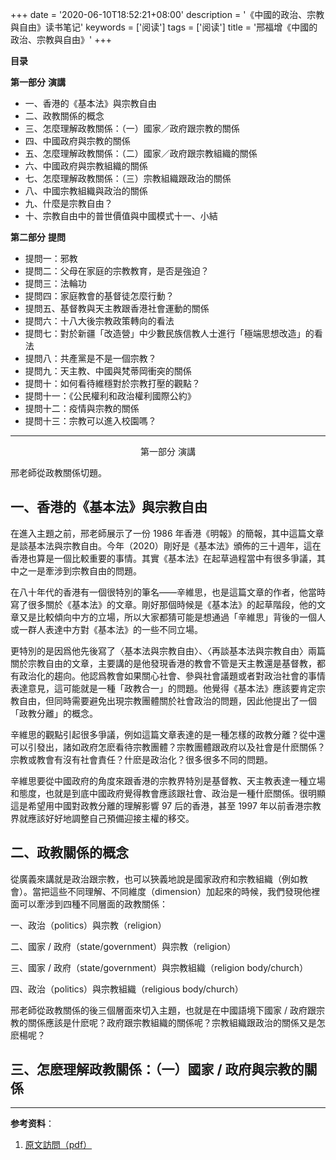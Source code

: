 +++
date = '2020-06-10T18:52:21+08:00'
description = '《中國的政治、宗教與自由》读书笔记'
keywords = ['阅读']
tags = ['阅读']
title = '邢福增《中國的政治、宗教與自由》'
+++

**目录**

**第一部分** **演講**

- 一、香港的《基本法》與宗教自由
- 二、政教關係的概念
- 三、怎麼理解政教關係：（一）國家／政府跟宗教的關係
- 四、中國政府與宗教的關係
- 五、怎麼理解政教關係：（二）國家／政府跟宗教組織的關係
- 六、中國政府與宗教組織的關係
- 七、怎麼理解政教關係：（三）宗教組織跟政治的關係
- 八、中國宗教組織與政治的關係
- 九、什麼是宗教自由？
- 十、宗教自由中的普世價值與中國模式十一、小結

**第二部分** **提問**

- 提問一：邪教
- 提問二：父母在家庭的宗教教育，是否是強迫？
- 提問三：法輪功
- 提問四：家庭教會的基督徒怎麼行動？
- 提問五、基督教與天主教跟香港社會運動的關係
- 提問六：十八大後宗教政策轉向的看法
- 提問七：對於新疆「改造營」中少數民族信教人士進行「極端思想改造」的看法
- 提問八：共產黨是不是一個宗教？
- 提問九：天主教、中國與梵蒂岡衝突的關係
- 提問十：如何看待維穩對於宗教打壓的觀點？
- 提問十一：《公民權利和政治權利國際公約》
- 提問十二：疫情與宗教的關係
- 提問十三：宗教可以進入校園嗎？

---

<center>第一部分 演講</center>

邢老師從政教關係切題。

## 一、香港的《基本法》與宗教自由

在進入主題之前，邢老師展示了一份 1986 年香港《明報》的簡報，其中這篇文章是談基本法與宗教自由。今年（2020）剛好是《基本法》頒佈的三十週年，這在香港也算是一個比較重要的事情。其實《基本法》在起草過程當中有很多爭議，其中之一是牽涉到宗教自由的問題。

在八十年代的香港有一個很特別的筆名——辛維思，也是這篇文章的作者，他當時寫了很多關於《基本法》的文章。剛好那個時候是《基本法》的起草階段，他的文章又是比較傾向中方的立場，所以大家都猜可能是想通過「辛維思」背後的一個人或一群人表達中方對《基本法》的一些不同立場。

更特別的是因爲他先後寫了〈基本法與宗教自由〉、〈再談基本法與宗教自由〉兩篇關於宗教自由的文章，主要講的是他發現香港的教會不管是天主教還是基督教，都有政治化的趨向。他認爲教會如果關心社會、參與社會議題或者對政治社會的事情表達意見，這可能就是一種「政教合一」的問題。他覺得《基本法》應該要肯定宗教自由，但同時需要避免出現宗教團體關於社會政治的問題，因此他提出了一個「政教分離」的概念。

辛維思的觀點引起很多爭議，例如這篇文章表達的是一種怎樣的政教分離？從中還可以引發出，諸如政府怎麽看待宗教團體？宗教團體跟政府以及社會是什麽關係？宗教或教會有沒有社會責任？什麽是政治化？很多很多不同的問題。

辛維思要從中國政府的角度來跟香港的宗教界特別是基督教、天主教表達一種立場和態度，也就是到底中國政府覺得教會應該跟社會、政治是一種什麽關係。很明顯這是希望用中國對政教分離的理解影響 97 后的香港，甚至 1997 年以前香港宗教界就應該好好地調整自己預備迎接主權的移交。

## 二、政教關係的概念

從廣義來講就是政治跟宗教，也可以狹義地說是國家政府和宗教組織（例如教會）。當把這些不同理解、不同維度（dimension）加起來的時候，我們發現他裡面可以牽涉到四種不同層面的政教關係：

一、政治（politics）與宗教（religion）

二、國家 / 政府（state/government）與宗教（religion）

三、國家 / 政府（state/government）與宗教組織（religion body/church）

四、政治（politics）與宗教組織（religious body/church）

邢老師從政教關係的後三個層面來切入主題，也就是在中國語境下國家 / 政府跟宗教的關係應該是什麽呢？政府跟宗教組織的關係呢？宗教組織跟政治的關係又是怎麽楊呢？

## 三、怎麽理解政教關係：（一）國家 / 政府與宗教的關係

---

**参考资料**：

1. [原文訪問（pdf）](https://drive.google.com/file/d/1d92iorItapvTvGErKBF9FBTMUCQ3xRG9/view)
